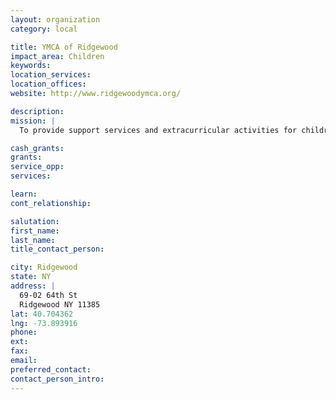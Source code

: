 ```yaml
---
layout: organization
category: local

title: YMCA of Ridgewood
impact_area: Children
keywords: 
location_services: 
location_offices: 
website: http://www.ridgewoodymca.org/

description: 
mission: |
  To provide support services and extracurricular activities for children, families and individuals in need.

cash_grants: 
grants: 
service_opp: 
services: 

learn: 
cont_relationship: 

salutation: 
first_name: 
last_name: 
title_contact_person: 

city: Ridgewood
state: NY
address: |
  69-02 64th St  
  Ridgewood NY 11385
lat: 40.704362
lng: -73.893916
phone: 
ext: 
fax: 
email: 
preferred_contact: 
contact_person_intro: 
---
```

